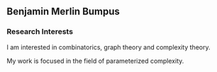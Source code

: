 ## Benjamin Merlin Bumpus


### Research Interests
I am interested in combinatorics, graph theory and complexity theory. 

My work is focused in the field of parameterized complexity. 
    


